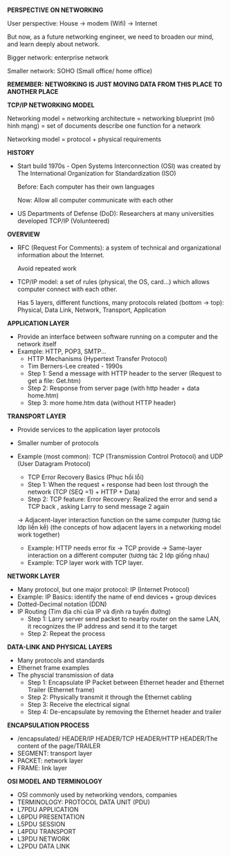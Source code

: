 **PERSPECTIVE ON NETWORKING**

User perspective: House -> modem (Wifi) -> Internet

But now, as a future networking engineer, we need to broaden our mind, and learn deeply about network.

Bigger network: enterprise network

Smaller network: SOHO (Small office/ home office)

**REMEMBER: NETWORKING IS JUST MOVING DATA FROM THIS PLACE TO ANOTHER PLACE**

**TCP/IP NETWORKING MODEL**

Networking model = networking architecture = networking blueprint (mô hình mạng) = set of documents describe one function for a network

Networking model = protocol + physical requirements 

**HISTORY**
- Start build 1970s - Open Systems Interconnection (OSI) was created by The International Organization for Standardization (ISO)

  Before: Each computer has their own languages
  
  Now: Allow all computer communicate with each other 

- US Departments of Defense (DoD): Researchers at many universities developed TCP/IP (Volunteered)

**OVERVIEW**

- RFC (Request For Comments): a system of technical and organizational information about the Internet.

  Avoid repeated work
- TCP/IP model: a set of rules (physical, the OS, card...) which allows computer connect with each other.

  Has 5 layers, different functions, many protocols related (bottom -> top): Physical, Data Link, Network, Transport, Application

**APPLICATION LAYER**
- Provide an interface between software running on a computer and the network itself
- Example: HTTP, POP3, SMTP...
  - HTTP Mechanisms (Hypertext Transfer Protocol)
  - Tim Berners-Lee created - 1990s
  - Step 1: Send a message with HTTP header to the server (Request to get a file: Get.htm) 
  - Step 2: Response from server page (with http header + data home.htm)
  - Step 3: more home.htm data (without HTTP header)

**TRANSPORT LAYER**
- Provide services to the application layer protocols 
- Smaller number of protocols
- Example (most common): TCP (Transmission Control Protocol) and UDP (User Datagram Protocol)
  - TCP Error Recovery Basics (Phục hồi lỗi)
  - Step 1: When the request + response had been lost through the network (TCP (SEQ =1) + HTTP + Data) 
  - Step 2: TCP feature: Error Recovery: Realized the error and send a TCP back , asking Larry to send message 2 again

  -> Adjacent-layer interaction function on the same computer (tương tác lớp liền kề) (the concepts of how adjacent layers in a networking model work together)
  - Example: HTTP needs error fix -> TCP provide
  -> Same-layer interaction on a different computer (tương tác 2 lớp giống nhau)
  - Example: TCP layer work with TCP layer.

**NETWORK LAYER**
- Many protocol, but one major protocol: IP (Internet Protocol)
- Example: IP Basics: identify the name of end devices + group devices
- Dotted-Decimal notation (DDN)
- IP Routing (Tìm địa chỉ của IP và định ra tuyến đường)
  - Step 1: Larry server send packet to nearby router on the same LAN, it recognizes the IP address and send it to the target
  - Step 2: Repeat the process

**DATA-LINK AND PHYSICAL LAYERS**
- Many protocols and standards
- Ethernet frame examples
- The physcial transmission of data
  - Step 1: Encapsulate IP Packet between Ethernet header and Ethernet Trailer (Ethernet frame)
  - Step 2: Physically transmit it through the Ethernet cabling
  - Step 3: Receive the electrical signal
  - Step 4: De-encapsulate by removing the Ethernet header and trailer

**ENCAPSULATION PROCESS**
- /encapsulated/ 
HEADER/IP HEADER/TCP HEADER/HTTP HEADER/The content of the page/TRAILER
- SEGMENT: transport layer
- PACKET: network layer
- FRAME: link layer

**OSI MODEL AND TERMINOLOGY**
- OSI commonly used by networking vendors, companies
- TERMINOLOGY: PROTOCOL DATA UNIT (PDU)
- L7PDU APPLICATION
- L6PDU PRESENTATION
- L5PDU SESSION
- L4PDU TRANSPORT
- L3PDU NETWORK
- L2PDU DATA LINK

  
 

